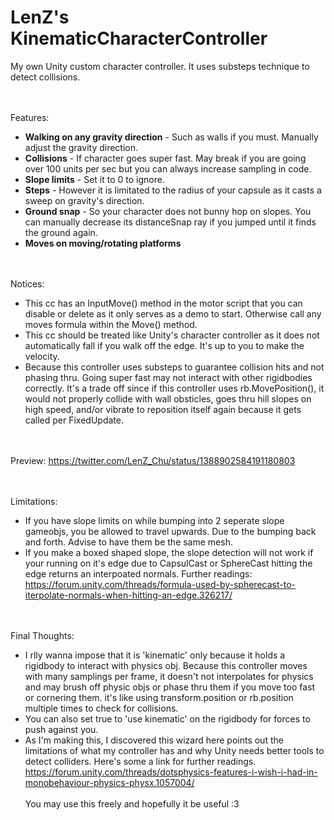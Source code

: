 # LenZ's KinematicCharacterController
My own Unity custom character controller. It uses substeps technique to detect collisions.

 <br/> <br/>
Features:

- **Walking on any gravity direction** - Such as walls if you must. Manually adjust the gravity direction.
- **Collisions** - If character goes super fast. May break if you are going over 100 units per sec but you can always increase sampling in code.
- **Slope limits** - Set it to 0 to ignore.
- **Steps** - However it is limitated to the radius of your capsule as it casts a sweep on gravity's direction.
- **Ground snap** - So your character does not bunny hop on slopes. You can manually decrease its distanceSnap ray if you jumped until it finds the ground again.
- **Moves on moving/rotating platforms**

 <br/> <br/>
Notices:
- This cc has an InputMove() method in the motor script that you can disable or delete as it only serves as a demo to start. Otherwise call any moves formula within the Move() method.
- This cc should be treated like Unity's character controller as it does not automatically fall if you walk off the edge. It's up to you to make the velocity. 
- Because this controller uses substeps to guarantee collision hits and not phasing thru. Going super fast may not interact with other rigidbodies correctly. It's a trade off since if this controller uses rb.MovePosition(), it would not properly collide with wall obsticles, goes thru hill slopes on high speed, and/or vibrate to reposition itself again because it gets called per FixedUpdate.

<br/> <br/>
Preview:
https://twitter.com/LenZ_Chu/status/1388902584191180803

<br/> <br/>
Limitations:
- If you have slope limits on while bumping into 2 seperate slope gameobjs, you be allowed to travel upwards. Due to the bumping back and forth. Advise to have them be the same mesh.
- If you make a boxed shaped slope, the slope detection will not work if your running on it's edge due to CapsulCast or SphereCast hitting the edge returns an interpoated normals. Further readings: https://forum.unity.com/threads/formula-used-by-spherecast-to-iterpolate-normals-when-hitting-an-edge.326217/

<br/> <br/>
Final Thoughts:
 - I rlly wanna impose that it is 'kinematic' only because it holds a rigidbody to interact with physics obj. Because this controller moves with many samplings per frame, it doesn't not interpolates for physics and may brush off physic objs or phase thru them if you move too fast or cornering them. it's like using transform.position or rb.position multiple times to check for collisions.
 - You can also set true to 'use kinematic' on the rigidbody for forces to push against you.
 - As I'm making this, I discovered this wizard here points out the limitations of what my controller has and why Unity needs better tools to detect colliders.  Here's some a link for further readings. https://forum.unity.com/threads/dotsphysics-features-i-wish-i-had-in-monobehaviour-physics-physx.1057004/
<br/> <br/> You may use this freely and hopefully it be useful  :3
